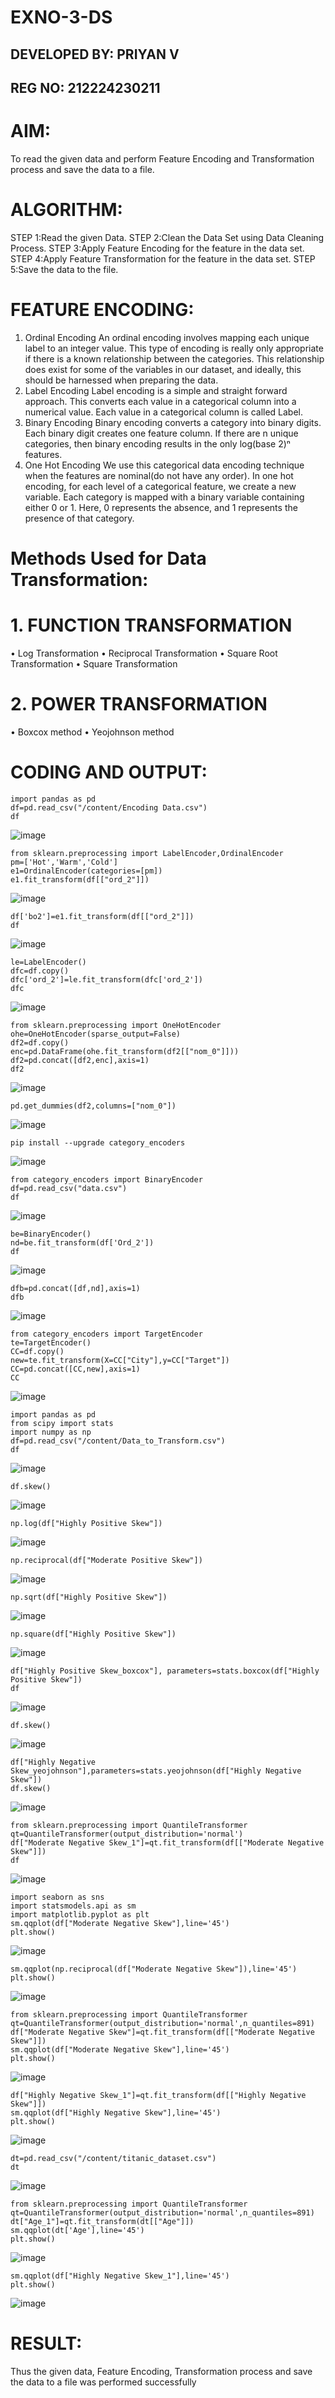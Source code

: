 # EXNO-3-DS
## DEVELOPED BY: PRIYAN V
## REG NO: 212224230211

# AIM:
To read the given data and perform Feature Encoding and Transformation process and save the data to a file.

# ALGORITHM:
STEP 1:Read the given Data.
STEP 2:Clean the Data Set using Data Cleaning Process.
STEP 3:Apply Feature Encoding for the feature in the data set.
STEP 4:Apply Feature Transformation for the feature in the data set.
STEP 5:Save the data to the file.

# FEATURE ENCODING:
1. Ordinal Encoding
An ordinal encoding involves mapping each unique label to an integer value. This type of encoding is really only appropriate if there is a known relationship between the categories. This relationship does exist for some of the variables in our dataset, and ideally, this should be harnessed when preparing the data.
2. Label Encoding
Label encoding is a simple and straight forward approach. This converts each value in a categorical column into a numerical value. Each value in a categorical column is called Label.
3. Binary Encoding
Binary encoding converts a category into binary digits. Each binary digit creates one feature column. If there are n unique categories, then binary encoding results in the only log(base 2)ⁿ features.
4. One Hot Encoding
We use this categorical data encoding technique when the features are nominal(do not have any order). In one hot encoding, for each level of a categorical feature, we create a new variable. Each category is mapped with a binary variable containing either 0 or 1. Here, 0 represents the absence, and 1 represents the presence of that category.

# Methods Used for Data Transformation:
  # 1. FUNCTION TRANSFORMATION
• Log Transformation
• Reciprocal Transformation
• Square Root Transformation
• Square Transformation
  # 2. POWER TRANSFORMATION
• Boxcox method
• Yeojohnson method

# CODING AND OUTPUT:
```
import pandas as pd
df=pd.read_csv("/content/Encoding Data.csv")
df
```
![image](https://github.com/user-attachments/assets/c7583938-081e-4a7d-8ed9-348c1c934ee9)
```
from sklearn.preprocessing import LabelEncoder,OrdinalEncoder
pm=['Hot','Warm','Cold']
e1=OrdinalEncoder(categories=[pm])
e1.fit_transform(df[["ord_2"]])
```
![image](https://github.com/user-attachments/assets/0b665381-7119-4324-884f-1dfd4d450947)
```
df['bo2']=e1.fit_transform(df[["ord_2"]])
df
```
![image](https://github.com/user-attachments/assets/2e8cff70-5e61-4c10-bc1c-d5283f4d6a95)
```
le=LabelEncoder()
dfc=df.copy()
dfc['ord_2']=le.fit_transform(dfc['ord_2'])
dfc
```
![image](https://github.com/user-attachments/assets/f6bca64e-e3a7-46ca-9378-a8686b9ca054)
```
from sklearn.preprocessing import OneHotEncoder
ohe=OneHotEncoder(sparse_output=False)
df2=df.copy()
enc=pd.DataFrame(ohe.fit_transform(df2[["nom_0"]]))
df2=pd.concat([df2,enc],axis=1)
df2
```
![image](https://github.com/user-attachments/assets/f6683904-9a1d-49df-847d-14732b807aa7)
```
pd.get_dummies(df2,columns=["nom_0"])
```
![image](https://github.com/user-attachments/assets/87b0ab76-48f7-4e46-893d-e78ace97a78b)
```
pip install --upgrade category_encoders
```
![image](https://github.com/user-attachments/assets/0b7d6eff-c764-4b8c-926e-537ef925fed7)
```
from category_encoders import BinaryEncoder
df=pd.read_csv("data.csv")
df
```
![image](https://github.com/user-attachments/assets/29acf1c0-3f24-4b90-b03a-32520b9d375b)
```
be=BinaryEncoder()
nd=be.fit_transform(df['Ord_2'])
df
```
![image](https://github.com/user-attachments/assets/80caca5e-c1bd-4def-8851-5e59f22b2c40)
```
dfb=pd.concat([df,nd],axis=1)
dfb
```
![image](https://github.com/user-attachments/assets/bfd1678a-73ed-49f0-8fdf-f90286d26bd0)
```
from category_encoders import TargetEncoder
te=TargetEncoder()
CC=df.copy()
new=te.fit_transform(X=CC["City"],y=CC["Target"])
CC=pd.concat([CC,new],axis=1)
CC
```
![image](https://github.com/user-attachments/assets/74c24704-c14e-4232-a2b7-ced9878926e4)
```
import pandas as pd
from scipy import stats
import numpy as np
df=pd.read_csv("/content/Data_to_Transform.csv")
df
```
![image](https://github.com/user-attachments/assets/2e88e028-1f75-4b7d-8ef6-01dd9029cbd0)
```
df.skew()
```
![image](https://github.com/user-attachments/assets/2504e90f-7771-4faf-bbf7-cbff3ac5759d)
```
np.log(df["Highly Positive Skew"])
```
![image](https://github.com/user-attachments/assets/14fbfb17-ec17-498b-a690-0b37094b9096)
```
np.reciprocal(df["Moderate Positive Skew"])
```
![image](https://github.com/user-attachments/assets/53ad8dcc-5f64-436b-a768-494a0833c91d)
```
np.sqrt(df["Highly Positive Skew"])
```
![image](https://github.com/user-attachments/assets/7dab518d-43eb-40e6-9d10-53d5da273e73)
```
np.square(df["Highly Positive Skew"])
```
![image](https://github.com/user-attachments/assets/f944992a-8854-4f6f-9534-5439bee39ee2)
```
df["Highly Positive Skew_boxcox"], parameters=stats.boxcox(df["Highly Positive Skew"])
df
```
![image](https://github.com/user-attachments/assets/cf294805-c1ca-4d91-9ca2-39c67605ff49)
```
df.skew()
```
![image](https://github.com/user-attachments/assets/e9a4946e-5faa-4c20-8f7f-26d4355062e5)
```
df["Highly Negative Skew_yeojohnson"],parameters=stats.yeojohnson(df["Highly Negative Skew"])
df.skew()
```
![image](https://github.com/user-attachments/assets/0d08e2e7-7486-4f97-8cdb-1d18e3f8e9a5)
```
from sklearn.preprocessing import QuantileTransformer
qt=QuantileTransformer(output_distribution='normal')
df["Moderate Negative Skew_1"]=qt.fit_transform(df[["Moderate Negative Skew"]])
df
```
![image](https://github.com/user-attachments/assets/f4802ed9-2f3d-4f41-9357-999a691348a0)
```
import seaborn as sns
import statsmodels.api as sm
import matplotlib.pyplot as plt
sm.qqplot(df["Moderate Negative Skew"],line='45')
plt.show()
```
![image](https://github.com/user-attachments/assets/7305b2ee-2127-42b4-a2c6-271f1f393cba)
```
sm.qqplot(np.reciprocal(df["Moderate Negative Skew"]),line='45')
plt.show()
```
![image](https://github.com/user-attachments/assets/f7a03858-2b7d-4d2a-afe8-f47da39b0552)
```
from sklearn.preprocessing import QuantileTransformer
qt=QuantileTransformer(output_distribution='normal',n_quantiles=891)
df["Moderate Negative Skew"]=qt.fit_transform(df[["Moderate Negative Skew"]])
sm.qqplot(df["Moderate Negative Skew"],line='45')
plt.show()
```
![image](https://github.com/user-attachments/assets/97533e5e-35eb-46f8-98f6-27bbcd713036)
```
df["Highly Negative Skew_1"]=qt.fit_transform(df[["Highly Negative Skew"]])
sm.qqplot(df["Highly Negative Skew"],line='45')
plt.show()
```
![image](https://github.com/user-attachments/assets/b34d376f-4f36-4859-b050-8334d0ef405b)
```
dt=pd.read_csv("/content/titanic_dataset.csv")
dt
```
![image](https://github.com/user-attachments/assets/3c923606-d24d-4684-94a7-e2e88ad358c2)
```
from sklearn.preprocessing import QuantileTransformer
qt=QuantileTransformer(output_distribution='normal',n_quantiles=891)
dt["Age_1"]=qt.fit_transform(dt[["Age"]])
sm.qqplot(dt['Age'],line='45') 
plt.show()
```
![image](https://github.com/user-attachments/assets/37a299f4-443c-446d-9900-506b29f03597)
```
sm.qqplot(df["Highly Negative Skew_1"],line='45')
plt.show()
```
![image](https://github.com/user-attachments/assets/7dfad341-4ae1-42d6-b0ee-885623dd8fcc)

# RESULT:
Thus the given data, Feature Encoding, Transformation process and save the data to a file
was performed successfully

       
